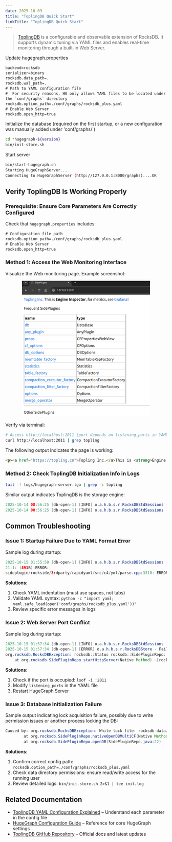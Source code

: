 ```yaml
---
date: 2025-10-09
title: "ToplingDB Quick Start"
linkTitle: "ToplingDB Quick Start"
---
```


> [ToplingDB](https://github.com/topling/toplingdb) is a configurable and observable extension of RocksDB. It supports dynamic tuning via YAML files and enables real-time monitoring through a built-in Web Server.

Update hugegraph.properties

```properties
backend=rocksdb
serializer=binary
rocksdb.data_path=.
rocksdb.wal_path=.
# Path to YAML configuration file
#  For security reasons, HG only allows YAML files to be located under the `conf/graphs` directory
rocksdb.option_path=./conf/graphs/rocksdb_plus.yaml
# Enable Web Server
rocksdb.open_http=true
```

Initialize the database (required on the first startup, or a new configuration was manually added under 'conf/graphs/')

```bash
cd *hugegraph-${version}
bin/init-store.sh
```

Start server

```bash
bin/start-hugegraph.sh
Starting HugeGraphServer...
Connecting to HugeGraphServer (http://127.0.0.1:8080/graphs)....OK
```

## Verify ToplingDB Is Working Properly

### Prerequisite: Ensure Core Parameters Are Correctly Configured

Check that `hugegraph.properties` includes:

```properties
# Configuration file path
rocksdb.option_path=./conf/graphs/rocksdb_plus.yaml
# Enable Web Server
rocksdb.open_http=true
```

### Method 1: Access the Web Monitoring Interface

Visualize the Web monitoring page. Example screenshot:

<div style="text-align: center;">
  <img src="/blog/images/images-server/toplingdb-web-server.png" alt="image" width="400">
</div>

Verify via terminal:

```bash
# Access http://localhost:2011 (port depends on listening_ports in YAML config)
curl http://localhost:2011 | grep topling
```

The following output indicates the page is working:

```html
<p><a href="https://topling.cn">Topling Inc.</a>This is <strong>Engine Inspector</strong>, for metrics, see <a href='javascript:grafana()'>Grafana</a>!</p>
```

### Method 2: Check ToplingDB Initialization Info in Logs

```bash
tail -f logs/hugegraph-server.lgo | grep -i topling
```

Similar output indicates ToplingDB is the storage engine:

```java
2025-10-14 08:56:25 [db-open-1] [INFO] o.a.h.b.s.r.RocksDBStdSessions - SidePluginRepo found. Will attempt to open multi CFs RocksDB using Topling plugin.
2025-10-14 08:56:25 [db-open-1] [INFO] o.a.h.b.s.r.RocksDBStdSessions - Topling HTTP Server has been started according to the listening_ports specified in ./conf/graphs/rocksdb_plus.yaml
```

## Common Troubleshooting

### Issue 1: Startup Failure Due to YAML Format Error

Sample log during startup:

```java
2025-10-15 01:55:50 [db-open-1] [INFO] o.a.h.b.s.r.RocksDBStdSessions - SidePluginRepo found. Will attempt to open multi CFs RocksDB using Topling plugin.
21:1: (891B):ERROR: 
sideplugin/rockside/3rdparty/rapidyaml/src/c4/yml/parse.cpp:3310: ERROR parsing yml: parse error: incorrect indentation?
```

**Solutions**:

1. Check YAML indentation (must use spaces, not tabs)
2. Validate YAML syntax: `python -c "import yaml; yaml.safe_load(open('conf/graphs/rocksdb_plus.yaml'))"`
3. Review specific error messages in logs

### Issue 2: Web Server Port Conflict

Sample log during startup:

```java
2025-10-15 01:57:34 [db-open-1] [INFO] o.a.h.b.s.r.RocksDBStdSessions - SidePluginRepo found. Will attempt to open multi CFs RocksDB using Topling plugin.
2025-10-15 01:57:34 [db-open-1] [ERROR] o.a.h.b.s.r.RocksDBStore - Failed to open RocksDB 'rocksdb-data/data/g'
org.rocksdb.RocksDBException: rocksdb::Status rocksdb::SidePluginRepo::StartHttpServer(): null context when constructing CivetServer. Possible problem binding to port.
    at org.rocksdb.SidePluginRepo.startHttpServer(Native Method) ~[rocksdbjni-8.10.2-20250804.074027-4.jar:?]
```

**Solutions**:

1. Check if the port is occupied: `lsof -i :2011`
2. Modify `listening_ports` in the YAML file
3. Restart HugeGraph Server

### Issue 3: Database Initialization Failure

Sample output indicating lock acquisition failure, possibly due to write permission issues or another process locking the DB:

```java
Caused by: org.rocksdb.RocksDBException: While lock file: rocksdb-data/data/m/LOCK: Resource temporarily unavailable
        at org.rocksdb.SidePluginRepo.nativeOpenDBMultiCF(Native Method)
        at org.rocksdb.SidePluginRepo.openDB(SidePluginRepo.java:22)
```

**Solutions**:

1. Confirm correct config path: `rocksdb.option_path=./conf/graphs/rocksdb_plus.yaml`
2. Check data directory permissions: ensure read/write access for the running user
3. Review detailed logs: `bin/init-store.sh 2>&1 | tee init.log`

## Related Documentation

- [ToplingDB YAML Configuration Explained](/blog/2025/09/30/toplingdb-yaml-configuration-file/) – Understand each parameter in the config file
- [HugeGraph Configuration Guide](/docs/config/config-option/) – Reference for core HugeGraph settings
- [ToplingDB GitHub Repository](https://github.com/topling/toplingdb) – Official docs and latest updates
